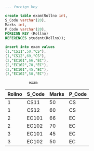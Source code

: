 ```sql
--- foreign key

create table exam(Rollno int,
S_Code varchar(20),
Marks int,
P_Code varchar(20),
FOREIGN KEY (Rollno)
REFERENCES student(Rollno));

insert into exam values
(1,"CS11",50,"CS"),
(1,"CS12",60,"CS"),
(2,"EC101",66,"EC"),
(2,"EC102",70,"EC"),
(3,"EC101",45,"EC"),
(3,"EC102",50,"EC");
```

               exam

| Rollno | S_Code | Marks | P_Code |
| ------ | ------ | ----- | ------ |
| 1      | CS11   | 50    | CS     |
| 1      | CS12   | 60    | CS     |
| 2      | EC101  | 66    | EC     |
| 2      | EC102  | 70    | EC     |
| 3      | EC101  | 45    | EC     |
| 3      | EC102  | 50    | EC     |
